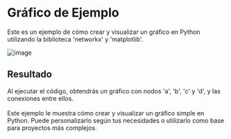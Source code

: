 Gráfico de Ejemplo
=
Este es un ejemplo de cómo crear y visualizar un gráfico en Python utilizando la biblioteca 'networkx' y 'matplotlib'.
<br>

![image](https://github.com/MinhyukHong/Estructura-de-Datos/assets/108979014/4c9a5027-b9b7-4893-a5dd-ca56efa7a17d)

## Resultado
Al ejecutar el código, obtendrás un gráfico con nodos 'a', 'b', 'c' y 'd', y las conexiones entre ellos.
<br><br>
Este ejemplo le muestra cómo crear y visualizar un gráfico simple en Python. Puede personalizarlo según tus necesidades o utilizarlo como base para proyectos más complejos.
